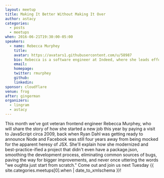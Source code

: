 ```yaml
---
layout: meetup
title: Making It Better Without Making It Over
author: astacy
categories:
  - posts
  - meetups
when: 2016-06-21T19:30:00-05:00
speakers:
  - name: Rebecca Murphey
    title:
    avatar: https://avatars1.githubusercontent.com/u/58987
    bio: Rebecca is a software engineer at Indeed, where she leads efforts to evangelize, standardize, and implement front-end best practices across the applications that power the world’s number one job search site. or something.
    email:
    homepage:
    twitter: rmurphey
    github:
    linkedin:
sponsor: cloudflare
venue: frog
after: gingerman
organizers:
  - lingram
  - astacy
---
```


This month we've got veteran frontend engineer Rebecca Murphey, who will share the story of how she started a new job this year by paying a visit to JavaScript circa 2009, back when Ryan Dahl was getting ready to announce Node and Facebook was still four years away from being mocked for the apparent heresy of JSX. She'll explain how she modernized and best-practice-ified a project that didn't even have a package.json, smoothing the development process, eliminating common sources of bugs, paving the way for bigger improvements, and never once uttering the words "we oughta just start from scratch." Come out and join us next Tuesday <x-date>{{ site.categories.meetups[0].when | date_to_xmlschema }}</x-date>!
